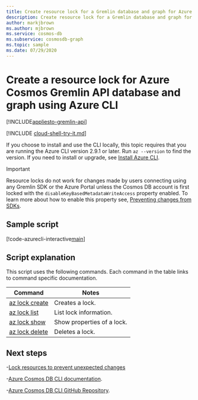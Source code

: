 ```yaml
---
title: Create resource lock for a Gremlin database and graph for Azure Cosmos DB
description: Create resource lock for a Gremlin database and graph for Azure Cosmos DB
author: markjbrown
ms.author: mjbrown
ms.service: cosmos-db
ms.subservice: cosmosdb-graph
ms.topic: sample
ms.date: 07/29/2020
---
```


# Create a resource lock for Azure Cosmos Gremlin API database and graph using Azure CLI
[!INCLUDE[appliesto-gremlin-api](includes/appliesto-gremlin-api.md)]

[!INCLUDE [cloud-shell-try-it.md](../../../../../includes/cloud-shell-try-it.md)]

If you choose to install and use the CLI locally, this topic requires that you are running the Azure CLI version 2.9.1 or later. Run `az --version` to find the version. If you need to install or upgrade, see [Install Azure CLI](/cli/azure/install-azure-cli).

> [!IMPORTANT]
> Resource locks do not work for changes made by users connecting using any Gremlin SDK or the Azure Portal unless the Cosmos DB account is first locked with the `disableKeyBasedMetadataWriteAccess` property enabled. To learn more about how to enable this property see, [Preventing changes from SDKs](../../../role-based-access-control.md#prevent-sdk-changes).

## Sample script

[!code-azurecli-interactive[main](../../../../../cli_scripts/cosmosdb/gremlin/lock.sh "Create a resource lock for an Azure Cosmos DB Gremlin API database and graph.")]

## Script explanation

This script uses the following commands. Each command in the table links to command specific documentation.

| Command | Notes |
|---|---|
| [az lock create](/cli/azure/lock#az-lock-create) | Creates a lock. |
| [az lock list](/cli/azure/lock#az-lock-list) | List lock information. |
| [az lock show](/cli/azure/lock#az-lock-show) | Show properties of a lock. |
| [az lock delete](/cli/azure/lock#az-lock-delete) | Deletes a lock. |

## Next steps

-[Lock resources to prevent unexpected changes](../../../../azure-resource-manager/management/lock-resources.md)

-[Azure Cosmos DB CLI documentation](/cli/azure/cosmosdb).

-[Azure Cosmos DB CLI GitHub Repository](https://github.com/Azure-Samples/azure-cli-samples/tree/master/cosmosdb).

